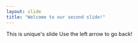 ```yaml
---
layout: slide
title: "Welcome to our second slide!"
---
```

This is unique's slide
Use the left arrow to go back!
